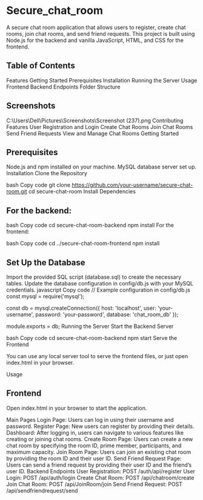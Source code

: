 # Secure_chat_room
A secure chat room application that allows users to register, create chat rooms, join chat rooms, and send friend requests. This project is built using Node.js for the backend and vanilla JavaScript, HTML, and CSS for the frontend.

## Table of Contents
Features
Getting Started
Prerequisites
Installation
Running the Server
Usage
Frontend
Backend Endpoints
Folder Structure
## Screenshots
C:\Users\Dell\Pictures\Screenshots\Screenshot (237).png
Contributing
Features
User Registration and Login
Create Chat Rooms
Join Chat Rooms
Send Friend Requests
View and Manage Chat Rooms
Getting Started
## Prerequisites
Node.js and npm installed on your machine.
MySQL database server set up.
Installation
Clone the Repository

bash
Copy code
git clone https://github.com/your-username/secure-chat-room.git
cd secure-chat-room
Install Dependencies

## For the backend:

bash
Copy code
cd secure-chat-room-backend
npm install
For the frontend:

bash
Copy code
cd ../secure-chat-room-frontend
npm install
## Set Up the Database

Import the provided SQL script (database.sql) to create the necessary tables.
Update the database configuration in config/db.js with your MySQL credentials.
javascript
Copy code
// Example configuration in config/db.js
const mysql = require('mysql');

const db = mysql.createConnection({
    host: 'localhost',
    user: 'your-username',
    password: 'your-password',
    database: 'chat_room_db'
});

module.exports = db;
Running the Server
Start the Backend Server

bash
Copy code
cd secure-chat-room-backend
npm start
Serve the Frontend

You can use any local server tool to serve the frontend files, or just open index.html in your browser.

Usage
## Frontend
Open index.html in your browser to start the application.

Main Pages
Login Page: Users can log in using their username and password.
Register Page: New users can register by providing their details.
Dashboard: After logging in, users can navigate to various features like creating or joining chat rooms.
Create Room Page: Users can create a new chat room by specifying the room ID, prime member, participants, and maximum capacity.
Join Room Page: Users can join an existing chat room by providing the room ID and their user ID.
Send Friend Request Page: Users can send a friend request by providing their user ID and the friend’s user ID.
Backend Endpoints
User Registration: POST /auth/api/register
User Login: POST /api/auth/login
Create Chat Room: POST /api/chatroom/create
Join Chat Room: POST /api/JoinRoom/join
Send Friend Request: POST /api/sendfriendrequest/send

